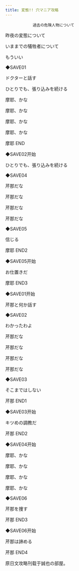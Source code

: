 ```yaml
---
title: 変態!! 穴マニア攻略
---
```


                過去の危険人物について

昨夜の変態について

いままでの犠牲者について

もういい

◆SAVE01

ドクターと話す

ひとりでも、張り込みを続ける

摩耶、かな

摩耶、かな

摩耶、かな

摩耶、かな



摩耶 END



◆SAVE02开始

ひとりでも、張り込みを続ける

◆SAVE04

芹那だな

芹那だな

芹那だな

芹那だな

◆SAVE05

信じる



摩耶 END2



◆SAVE05开始

お仕置きだ



摩耶 END3



◆SAVE01开始

芹那と何か話す

◆SAVE02

わかったわよ

芹那だな

芹那だな

芹那だな

芹那だな

◆SAVE03

そこまではしない



芹那 END1



◆SAVE03开始

キツめの調教だ



芹那 END2



◆SAVE04开始

摩耶、かな

摩耶、かな

摩耶、かな

摩耶、かな

◆SAVE06

芹那を捜す



芹那 END3



◆SAVE06开始

芹那は諦める



芹那 END4



原日文攻略刊载于誠也の部屋。


              
